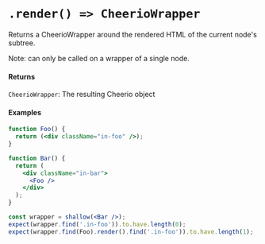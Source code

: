 # `.render() => CheerioWrapper`

Returns a CheerioWrapper around the rendered HTML of the current node's subtree.

Note: can only be called on a wrapper of a single node.


#### Returns

`CheerioWrapper`: The resulting Cheerio object



#### Examples

```jsx
function Foo() {
  return (<div className="in-foo" />);
}
```

```jsx
function Bar() {
  return (
    <div className="in-bar">
      <Foo />
    </div>
  );
}
```

```jsx
const wrapper = shallow(<Bar />);
expect(wrapper.find('.in-foo')).to.have.length(0);
expect(wrapper.find(Foo).render().find('.in-foo')).to.have.length(1);
```

